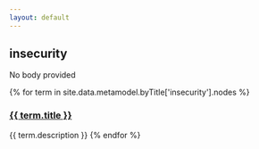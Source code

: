```yaml
---
layout: default
---
```

<style>
.initial-content {
  padding-left:5%;
  padding-right:25px;
}
</style>

## insecurity

No body provided

{% for term in site.data.metamodel.byTitle['insecurity'].nodes %}
### <a href='/_pages/embed?t={{ term.title }}'>{{ term.title }}</a>

{{ term.description }}
{% endfor %}
